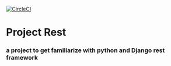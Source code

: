 [![CircleCI](https://circleci.com/gh/SudeepGujar/pyRest.svg?style=svg)](https://circleci.com/gh/SudeepGujar/pyRest)

# Project Rest
### a project to get familiarize with python and Django rest framework 